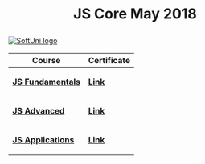 <!--Making the header in center + pargraf--->
# <p align="center">JS Core May 2018<p>

<a href="https://softuni.bg/trainings/courses" rel="Courses">  ![SoftUni logo][logo] <a/>

[logo]: http://innovationstarterbox.bg/wp-content/uploads/2016/05/Softuni_logo_trasparent.png "Logo Title Text 2"

<!--Adding Content-->



|    Course    |    Certificate                                    | 
|-------------|----------------------------------------------|
|    <p><a href="https://github.com/delian1986/JS-Core-May-2018/tree/master/JS%20Fundamentals"><b>JS Fundamentals</b></a><p>       |  <p><a href="https://softuni.bg/certificates/details/17732/7cb720b5"><b>Link</b></a></p>   |
|    <p> <a href="https://github.com/delian1986/JS-Core-May-2018/tree/master/JS%20Advanced"><b>JS Advanced</b></a></p>     |    <p><a href="https://softuni.bg/certificates/certificates/converttoimage/56139?code=14344d5a"><b>Link</b></a></p>                     |
|    <p> <a href="https://github.com/delian1986/JS-Core-May-2018/tree/master/JS%20Apps"><b>JS Applications</b></a></p>    |    <p><a href="https://softuni.bg/certificates/certificates/converttoimage/57281?code=69362517"><b>Link</b></a></p>   | 
